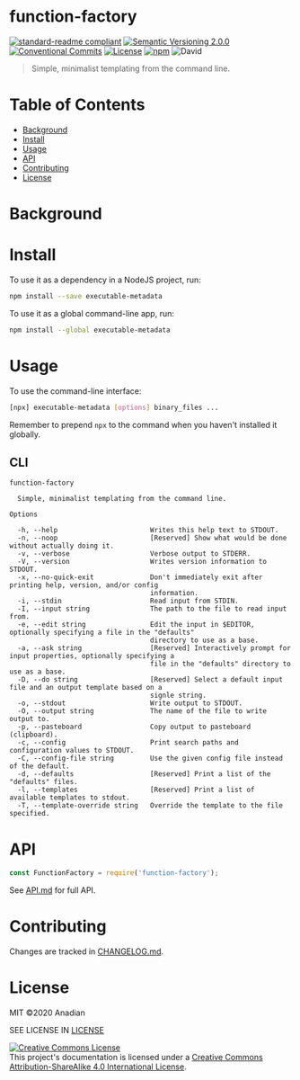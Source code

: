 # function-factory
[![standard-readme compliant](https://img.shields.io/badge/readme%20style-standard-brightgreen.svg?style=flat-square)](https://github.com/RichardLitt/standard-readme)
[![Semantic Versioning 2.0.0](https://img.shields.io/badge/semver-2.0.0-brightgreen?style=flat-square)](https://semver.org/spec/v2.0.0.html)
[![Conventional Commits](https://img.shields.io/badge/Conventional%20Commits-1.0.0-yellow.svg?style=flat-square)](https://conventionalcommits.org)
[![License](https://img.shields.io/github/license/Anadian/function-factory)](https://github.com/Anadian/function-factory/blob/master/LICENSE)
[![npm](https://img.shields.io/npm/v/function-factory)](https://www.npmjs.com/package/function-factory)
![David](https://david-dm.org/Anadian/function-factory.svg)

> Simple, minimalist templating from the command line.
# Table of Contents
- [Background](#Background)
- [Install](#Install)
- [Usage](#Usage)
- [API](#API)
- [Contributing](#Contributing)
- [License](#License)
# Background
# Install
To use it as a dependency in a NodeJS project, run:
```sh
npm install --save executable-metadata
```
To use it as a global command-line app, run:
```sh
npm install --global executable-metadata
```
# Usage
To use the command-line interface:
```sh
[npx] executable-metadata [options] binary_files ...
```
Remember to prepend `npx` to the command when you haven't installed it globally.
## CLI
```
function-factory

  Simple, minimalist templating from the command line. 

Options

  -h, --help                       Writes this help text to STDOUT.                                              
  -n, --noop                       [Reserved] Show what would be done without actually doing it.                 
  -v, --verbose                    Verbose output to STDERR.                                                     
  -V, --version                    Writes version information to STDOUT.                                         
  -x, --no-quick-exit              Don't immediately exit after printing help, version, and/or config            
                                   information.                                                                  
  -i, --stdin                      Read input from STDIN.                                                        
  -I, --input string               The path to the file to read input from.                                      
  -e, --edit string                Edit the input in $EDITOR, optionally specifying a file in the "defaults"     
                                   directory to use as a base.                                                   
  -a, --ask string                 [Reserved] Interactively prompt for input properties, optionally specifying a 
                                   file in the "defaults" directory to use as a base.                            
  -D, --do string                  [Reserved] Select a default input file and an output template based on a      
                                   signle string.                                                                
  -o, --stdout                     Write output to STDOUT.                                                       
  -O, --output string              The name of the file to write output to.                                      
  -p, --pasteboard                 Copy output to pasteboard (clipboard).                                        
  -c, --config                     Print search paths and configuration values to STDOUT.                        
  -C, --config-file string         Use the given config file instead of the default.                             
  -d, --defaults                   [Reserved] Print a list of the "defaults" files.                              
  -l, --templates                  [Reserved] Print a list of available templates to stdout.                     
  -T, --template-override string   Override the template to the file specified.                                  
```
# API
```js
const FunctionFactory = require('function-factory');
```
See [API.md](API.md) for full API.
# Contributing
Changes are tracked in [CHANGELOG.md](CHANGELOG.md).
# License
MIT ©2020 Anadian

SEE LICENSE IN [LICENSE](LICENSE)

[![Creative Commons License](https://i.creativecommons.org/l/by-sa/4.0/88x31.png)](http://creativecommons.org/licenses/by-sa/4.0/)\
This project's documentation is licensed under a [Creative Commons Attribution-ShareAlike 4.0 International License](http://creativecommons.org/licenses/by-sa/4.0/).
